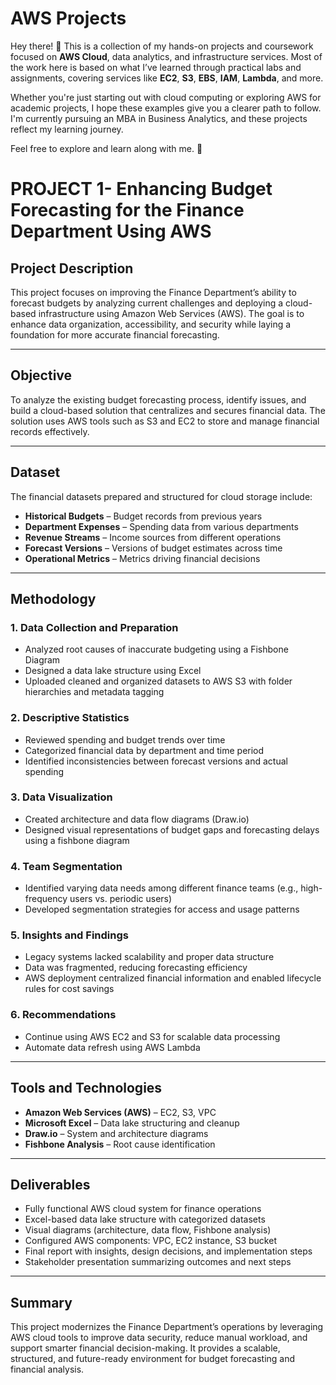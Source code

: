 # AWS Projects

Hey there! 👋 This is a collection of my hands-on projects and coursework focused on **AWS Cloud**, data analytics, and infrastructure services. Most of the work here is based on what I’ve learned through practical labs and assignments, covering services like **EC2**, **S3**, **EBS**, **IAM**, **Lambda**, and more.

Whether you're just starting out with cloud computing or exploring AWS for academic projects, I hope these examples give you a clearer path to follow. I'm currently pursuing an MBA in Business Analytics, and these projects reflect my learning journey.

Feel free to explore and learn along with me. 🚀


# PROJECT 1- Enhancing Budget Forecasting for the Finance Department Using AWS

## Project Description
This project focuses on improving the Finance Department’s ability to forecast budgets by analyzing current challenges and deploying a cloud-based infrastructure using Amazon Web Services (AWS). The goal is to enhance data organization, accessibility, and security while laying a foundation for more accurate financial forecasting.

---

## Objective
To analyze the existing budget forecasting process, identify issues, and build a cloud-based solution that centralizes and secures financial data. The solution uses AWS tools such as S3 and EC2 to store and manage financial records effectively.

---

## Dataset
The financial datasets prepared and structured for cloud storage include:

- **Historical Budgets** – Budget records from previous years
- **Department Expenses** – Spending data from various departments
- **Revenue Streams** – Income sources from different operations
- **Forecast Versions** – Versions of budget estimates across time
- **Operational Metrics** – Metrics driving financial decisions

---

## Methodology

### 1. Data Collection and Preparation
- Analyzed root causes of inaccurate budgeting using a Fishbone Diagram
- Designed a data lake structure using Excel
- Uploaded cleaned and organized datasets to AWS S3 with folder hierarchies and metadata tagging

### 2. Descriptive Statistics
- Reviewed spending and budget trends over time
- Categorized financial data by department and time period
- Identified inconsistencies between forecast versions and actual spending

### 3. Data Visualization
- Created architecture and data flow diagrams (Draw.io)
- Designed visual representations of budget gaps and forecasting delays using a fishbone diagram


### 4. Team Segmentation
- Identified varying data needs among different finance teams (e.g., high-frequency users vs. periodic users)
- Developed segmentation strategies for access and usage patterns

### 5. Insights and Findings
- Legacy systems lacked scalability and proper data structure
- Data was fragmented, reducing forecasting efficiency
- AWS deployment centralized financial information and enabled lifecycle rules for cost savings

### 6. Recommendations
- Continue using AWS EC2 and S3 for scalable data processing
- Automate data refresh using AWS Lambda

---

## Tools and Technologies
- **Amazon Web Services (AWS)** – EC2, S3, VPC
- **Microsoft Excel** – Data lake structuring and cleanup
- **Draw.io** – System and architecture diagrams
- **Fishbone Analysis** – Root cause identification


---

## Deliverables
- Fully functional AWS cloud system for finance operations
- Excel-based data lake structure with categorized datasets
- Visual diagrams (architecture, data flow, Fishbone analysis)
- Configured AWS components: VPC, EC2 instance, S3 bucket
- Final report with insights, design decisions, and implementation steps
- Stakeholder presentation summarizing outcomes and next steps

---

## Summary
This project modernizes the Finance Department’s operations by leveraging AWS cloud tools to improve data security, reduce manual workload, and support smarter financial decision-making. It provides a scalable, structured, and future-ready environment for budget forecasting and financial analysis.

